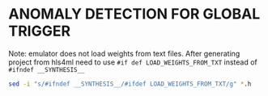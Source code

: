 # ANOMALY DETECTION FOR GLOBAL TRIGGER

Note: emulator does not load weights from text files.
After generating project from hls4ml need to use `#if def LOAD_WEIGHTS_FROM_TXT` instead of `#ifndef __SYNTHESIS__`

```bash
sed -i "s/#ifndef __SYNTHESIS__/#ifdef LOAD_WEIGHTS_FROM_TXT/g" *.h
```
